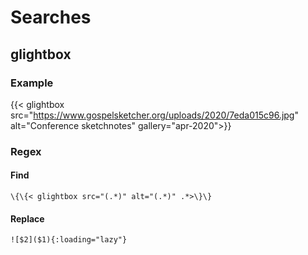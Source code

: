 # Searches

## glightbox

### Example
{{< glightbox src="https://www.gospelsketcher.org/uploads/2020/7eda015c96.jpg" alt="Conference sketchnotes" gallery="apr-2020">}}

### Regex
#### Find
`\{\{< glightbox src="(.*)" alt="(.*)" .*>\}\}`

#### Replace
`![$2]($1){:loading="lazy"}`

